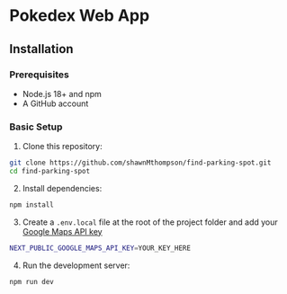 # Pokedex Web App

## Installation

### Prerequisites

- Node.js 18+ and npm
- A GitHub account

### Basic Setup

1. Clone this repository:

```bash
git clone https://github.com/shawnMthompson/find-parking-spot.git
cd find-parking-spot
```

2. Install dependencies:

```bash
npm install
```

3. Create a `.env.local` file at the root of the project folder and add your [Google Maps API key](https://developers.google.com/maps/documentation/javascript/get-api-key)

```bash
NEXT_PUBLIC_GOOGLE_MAPS_API_KEY=YOUR_KEY_HERE
```

4. Run the development server:

```bash
npm run dev
```